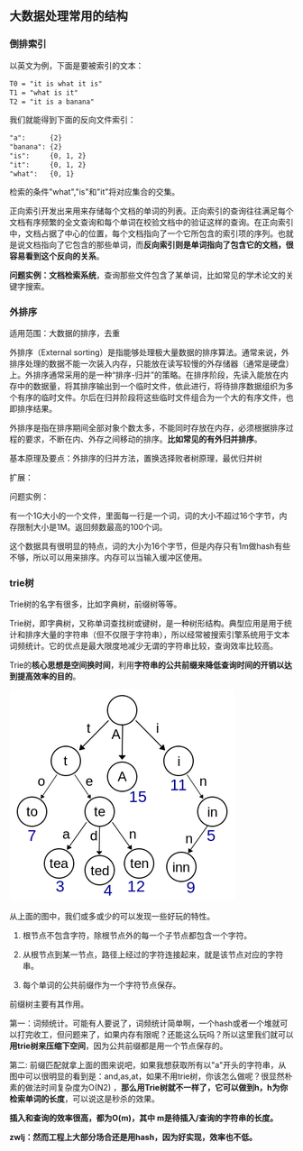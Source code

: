 ## 大数据处理常用的结构

### 倒排索引
以英文为例，下面是要被索引的文本：

```
T0 = "it is what it is"
T1 = "what is it"
T2 = "it is a banana"
```

我们就能得到下面的反向文件索引：
```
"a":      {2}
"banana": {2}
"is":     {0, 1, 2}
"it":     {0, 1, 2}
"what":   {0, 1}
```
检索的条件"what","is"和"it"将对应集合的交集。

正向索引开发出来用来存储每个文档的单词的列表。正向索引的查询往往满足每个文档有序频繁的全文查询和每个单词在校验文档中的验证这样的查询。在正向索引中，文档占据了中心的位置，每个文档指向了一个它所包含的索引项的序列。也就是说文档指向了它包含的那些单词，而**反向索引则是单词指向了包含它的文档，很容易看到这个反向的关系**。

**问题实例：文档检索系统**，查询那些文件包含了某单词，比如常见的学术论文的关键字搜索。


### 外排序
适用范围：大数据的排序，去重

外排序（External sorting）是指能够处理极大量数据的排序算法。通常来说，外排序处理的数据不能一次装入内存，只能放在读写较慢的外存储器（通常是硬盘）上。外排序通常采用的是一种“排序-归并”的策略。在排序阶段，先读入能放在内存中的数据量，将其排序输出到一个临时文件，依此进行，将待排序数据组织为多个有序的临时文件。尔后在归并阶段将这些临时文件组合为一个大的有序文件，也即排序结果。

外排序是指在排序期间全部对象个数太多，不能同时存放在内存，必须根据排序过程的要求，不断在内、外存之间移动的排序。**比如常见的有外归并排序**。

基本原理及要点：外排序的归并方法，置换选择败者树原理，最优归并树

扩展：

问题实例：

有一个1G大小的一个文件，里面每一行是一个词，词的大小不超过16个字节，内存限制大小是1M。返回频数最高的100个词。

这个数据具有很明显的特点，词的大小为16个字节，但是内存只有1m做hash有些不够，所以可以用来排序。内存可以当输入缓冲区使用。

### trie树
Trie树的名字有很多，比如字典树，前缀树等等。

Trie树，即字典树，又称单词查找树或键树，是一种树形结构。典型应用是用于统计和排序大量的字符串（但不仅限于字符串），所以经常被搜索引擎系统用于文本词频统计。它的优点是最大限度地减少无谓的字符串比较，查询效率比较高。

Trie的**核心思想是空间换时间**，利用**字符串的公共前缀来降低查询时间的开销以达到提高效率的目的**。

![](image/trie0.png)

从上面的图中，我们或多或少的可以发现一些好玩的特性。

1. 根节点不包含字符，除根节点外的每一个子节点都包含一个字符。

2. 从根节点到某一节点，路径上经过的字符连接起来，就是该节点对应的字符串。

3. 每个单词的公共前缀作为一个字符节点保存。

前缀树主要有其作用。


第一：词频统计。可能有人要说了，词频统计简单啊，一个hash或者一个堆就可以打完收工，但问题来了，如果内存有限呢？还能这么玩吗？所以这里我们就可以**用trie树来压缩下空间**，因为公共前缀都是用一个节点保存的。

第二: 前缀匹配就拿上面的图来说吧，如果我想获取所有以"a"开头的字符串，从图中可以很明显的看到是：and,as,at，如果不用trie树，你该怎么做呢？很显然朴素的做法时间复杂度为O(N2) ，**那么用Trie树就不一样了，它可以做到h，h为你检索单词的长度**，可以说这是秒杀的效果。

**插入和查询的效率很高，都为O(m)，其中 m是待插入/查询的字符串的长度。**

**zwlj：然而工程上大部分场合还是用hash，因为好实现，效率也不低。**
